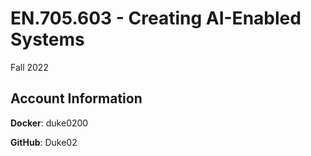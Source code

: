 # EN.705.603 - Creating AI-Enabled Systems
Fall 2022

## Account Information
**Docker**: duke0200

**GitHub**: Duke02